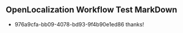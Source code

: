 ## OpenLocalization Workflow Test MarkDown
* 976a9cfa-bb09-4078-bd93-9f4b90e1ed86 thanks!

<!--HONumber=Aug16_HO2-->


